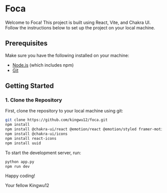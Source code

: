 
# Foca

Welcome to Foca! This project is built using React, Vite, and Chakra UI. Follow the instructions below to set up the project on your local machine.

## Prerequisites

Make sure you have the following installed on your machine:

- [Node.js](https://nodejs.org/) (which includes npm)
- [Git](https://git-scm.com/)

## Getting Started

### 1. Clone the Repository

First, clone the repository to your local machine using git:

```bash
git clone https://github.com/kingwu12/foca.git
npm install
npm install @chakra-ui/react @emotion/react @emotion/styled framer-motion 
npm install @chakra-ui/icons
npm install react-icons
npm install uuid

```

To start the development server, run:

```bash
python app.py
npm run dev
```

Happy coding!

Your fellow Kingwu12
